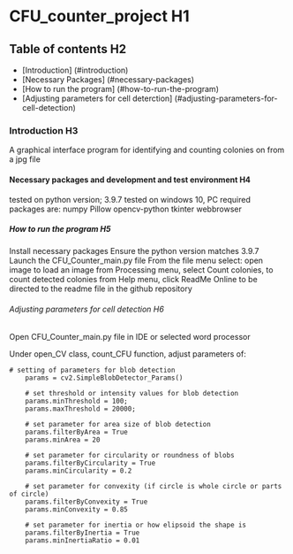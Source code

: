 # CFU_counter_project H1

## Table of contents H2
* [Introduction] (#introduction)
* [Necessary Packages] (#necessary-packages)
* [How to run the program] (#how-to-run-the-program)
* [Adjusting parameters for cell deterction] (#adjusting-parameters-for-cell-detection)

### Introduction H3
A graphical interface program for identifying and counting colonies on from a jpg file

#### Necessary packages and development and test environment H4
tested on python version; 3.9.7
tested on windows 10, PC
required packages are:
	numpy
	Pillow
	opencv-python
	tkinter
	webbrowser

##### How to run the program H5

Install necessary packages
Ensure the python version matches 3.9.7
Launch the CFU_Counter_main.py file
From the file menu select: open image to load an image
from Processing menu, select Count colonies, to count detected colonies
from Help menu, click ReadMe Online to be directed to the readme file in the github repository

###### Adjusting parameters for cell detection H6

Open CFU_Counter_main.py file in IDE or selected word processor

Under open_CV class, count_CFU function, adjust parameters of: 
 
	# setting of parameters for blob detection
        params = cv2.SimpleBlobDetector_Params()

        # set threshold or intensity values for blob detection
        params.minThreshold = 100;
        params.maxThreshold = 20000;

        # set parameter for area size of blob detection
        params.filterByArea = True
        params.minArea = 20

        # set parameter for circularity or roundness of blobs
        params.filterByCircularity = True
        params.minCircularity = 0.2

        # set parameter for convexity (if circle is whole circle or parts of circle)
        params.filterByConvexity = True
        params.minConvexity = 0.85

        # set parameter for inertia or how elipsoid the shape is
        params.filterByInertia = True
        params.minInertiaRatio = 0.01
        